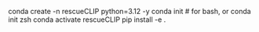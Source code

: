 conda create -n rescueCLIP python=3.12 -y
conda init # for bash, or conda init zsh
conda activate rescueCLIP
pip install -e .

